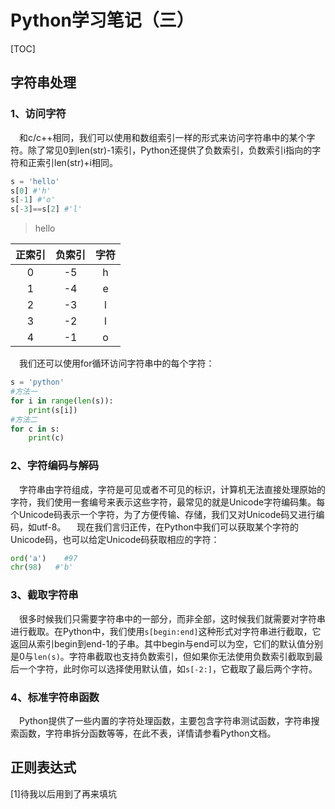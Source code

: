 # Python学习笔记（三）
[TOC]
## 字符串处理
### 1、访问字符
　和c/c++相同，我们可以使用和数组索引一样的形式来访问字符串中的某个字符。除了常见0到len(str)-1索引，Python还提供了负数索引，负数索引i指向的字符和正索引len(str)+i相同。
```python
s = 'hello'
s[0] #'h'
s[-1] #'o'
s[-3]==s[2] #'l' 
```
> hello

| 正索引 | 负索引 | 字符 |
| :----: | :----: | :--: |
|   0    |   -5   |  h   |
|   1    |   -4   |  e   |
|   2    |   -3   |  l   |
|   3    |   -2   |  l   |
|   4    |   -1   |  o   |
　我们还可以使用for循环访问字符串中的每个字符：
```python
s = 'python'
#方法一
for i in range(len(s)):
    print(s[i])
#方法二
for c in s:
    print(c)
```
### 2、字符编码与解码
　字符串由字符组成，字符是可见或者不可见的标识，计算机无法直接处理原始的字符，我们使用一套编号来表示这些字符，最常见的就是Unicode字符编码集。每个Unicode码表示一个字符，为了方便传输、存储，我们又对Unicode码又进行编码，如utf-8。
　现在我们言归正传，在Python中我们可以获取某个字符的Unicode码，也可以给定Unicode码获取相应的字符：
```python
ord('a')    #97
chr(98)   #'b'
```
### 3、截取字符串
　很多时候我们只需要字符串中的一部分，而非全部，这时候我们就需要对字符串进行截取。在Python中，我们使用`s[begin:end]`这种形式对字符串进行截取，它返回从索引begin到end-1的子串。其中begin与end可以为空，它们的默认值分别是0与`len(s)`。字符串截取也支持负数索引，但如果你无法使用负数索引截取到最后一个字符，此时你可以选择使用默认值，如`s[-2:]`，它截取了最后两个字符。
### 4、标准字符串函数
　Python提供了一些内置的字符处理函数，主要包含字符串测试函数，字符串搜索函数，字符串拆分函数等等，在此不表，详情请参看Python文档。

## 正则表达式
[1]待我以后用到了再来填坑
